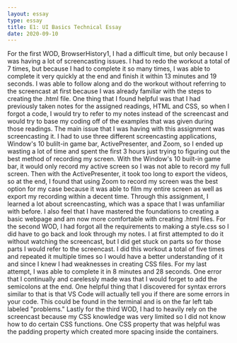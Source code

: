 ```yaml
---
layout: essay
type: essay
title: E1: UI Basics Technical Essay
date: 2020-09-10
---
```

For the first WOD, BrowserHistory1, I had a difficult time, but only because I was having a lot of screencasting issues. I had to redo the workout a total of 7 times, but because I had to complete it so many times, I was able to complete it very quickly at the end and finish it within 13 minutes and 19 seconds. I was able to follow along and do the workout without referring to the screencast at first because I was already familiar with the steps to creating the .html file. One thing that I found helpful was that I had previously taken notes for the assigned readings, HTML and CSS, so when I forgot a code, I would try to refer to my notes instead of the screencast and would try to base my coding off of the examples that was given during those readings. The main issue that I was having with this assignment was screencasting it. I had to use three different screencasting applications, Window's 10 bulilt-in game bar, ActivePresenter, and Zoom, so I ended up wasting a lot of time and spent the first 3 hours just trying to figuring out the best method of recording my screen. With the Window's 10 built-in game bar, it would only record my active screen so I was not able to record my full screen. Then with the ActivePresenter, it took too long to export the videos, so at the end, I found that using Zoom to record my screen was the best option for my case because it was able to film my entire screen as well as export my recording within a decent time. Through this assignment, I learned a lot about screencasting, which was a space that I was unfamiliar with before. I also feel that I have mastered the foundations to creating a basic webpage and am now more comfortable with creating .html files. 
For the second WOD, I had forgot all the requirements to making a style.css so I did have to go back and look through my notes. I at first attempted to do it without watching the screencast, but I did get stuck on parts so for those parts I would refer to the screencast. I did this workout a total of five times and repeated it multiple times so I would have a better understanding of it and since I knew I had weaknesses in creating CSS files. For my last attempt, I was able to complete it in 8 minutes and 28 seconds. One error that I continually and carelessly made was that I would forget to add the semicolons at the end. One helpful thing that I discovered for syntax errors similar to that is that VS Code will actually tell you if there are some errors in your code. This could be found in the terminal and is on the far left tab labeled "problems." 
Lastly for the third WOD, I had to heavily rely on the screencast because my CSS knowledge was very limited so I did not know how to do certain CSS functions. One CSS property that was helpful was the padding property which created more spacing inside the containers.
